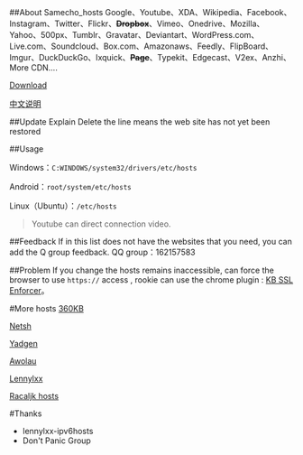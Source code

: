 ##About Samecho_hosts
Google、Youtube、XDA、Wikipedia、Facebook、Instagram、Twitter、Flickr、<s>**Dropbox**</s>、Vimeo、Onedrive、Mozilla、Yahoo、500px、Tumblr、Gravatar、Deviantart、WordPress.com、Live.com、Soundcloud、Box.com、Amazonaws、Feedly、FlipBoard、Imgur、DuckDuckGo、Ixquick、<s>**Page**</s>、Typekit、Edgecast、V2ex、Anzhi、More CDN....

[Download](https://github.com/catbb49294929/samecho_hosts/archive/master.zip)


[中文说明](https://github.com/catbb49294929/samecho_hosts/blob/master/README_zh_CN.md)

##Update Explain
Delete the line means the web site has not yet been restored


##Usage


Windows：`C:WINDOWS/system32/drivers/etc/hosts`


Android：`root/system/etc/hosts`


Linux（Ubuntu）：`/etc/hosts`


> Youtube can direct connection video.


##Feedback
If in this list does not have the websites that you need, you can add the Q group feedback. QQ group：162157583


##Problem
If you change the hosts remains inaccessible, can force the browser to use `https://` access , rookie can use the chrome plugin : [KB SSL Enforcer](https://chrome.google.com/webstore/detail/kb-ssl-enforcer/flcpelgcagfhfoegekianiofphddckof)。


#More hosts
[360KB](http://www.360kb.com/kb/2_122.html)

[Netsh](serve.netsh.org/pub/ipv4-hosts/)

[Yadgen](http://blog.yadgen.com/?page_id=585)

[Awolau](http://www.awolau.com/hosts/google-hosts.html)

[Lennylxx](https://raw.githubusercontent.com/lennylxx/ipv6-hosts/master/hosts)

[Racaljk hosts](https://github.com/racaljk/hosts)

#Thanks
* lennylxx-ipv6hosts
* Don't Panic Group
